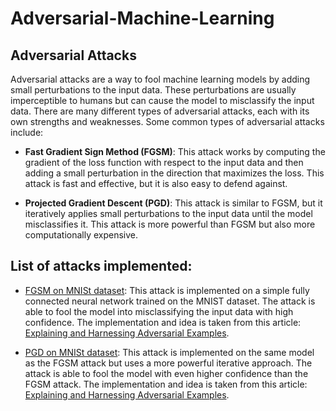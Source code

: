 # Adversarial-Machine-Learning

## Adversarial Attacks

Adversarial attacks are a way to fool machine learning models by adding small perturbations to the input data. These perturbations are usually imperceptible to humans but can cause the model to misclassify the input data. There are many different types of adversarial attacks, each with its own strengths and weaknesses. Some common types of adversarial attacks include:

- **Fast Gradient Sign Method (FGSM)**: This attack works by computing the gradient of the loss function with respect to the input data and then adding a small perturbation in the direction that maximizes the loss. This attack is fast and effective, but it is also easy to defend against.

- **Projected Gradient Descent (PGD)**: This attack is similar to FGSM, but it iteratively applies small perturbations to the input data until the model misclassifies it. This attack is more powerful than FGSM but also more computationally expensive.

## List of attacks implemented:

- [FGSM on MNISt dataset](./FGSM%20on%20MNIST/src.ipynb): This attack is implemented on a simple fully connected neural network trained on the MNIST dataset. The attack is able to fool the model into misclassifying the input data with high confidence. The implementation and idea is taken from this article: [Explaining and Harnessing Adversarial Examples](https://arxiv.org/abs/1412.6572).

- [PGD on MNISt dataset](./PGD%20on%20MNIST/src.ipynb): This attack is implemented on the same model as the FGSM attack but uses a more powerful iterative approach. The attack is able to fool the model with even higher confidence than the FGSM attack. The implementation and idea is taken from this article: [Explaining and Harnessing Adversarial Examples](https://arxiv.org/abs/1412.6572).